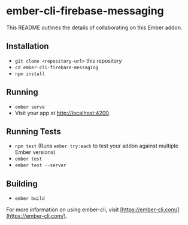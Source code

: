 # ember-cli-firebase-messaging

This README outlines the details of collaborating on this Ember addon.

## Installation

* `git clone <repository-url>` this repository
* `cd ember-cli-firebase-messaging`
* `npm install`

## Running

* `ember serve`
* Visit your app at [http://localhost:4200](http://localhost:4200).

## Running Tests

* `npm test` (Runs `ember try:each` to test your addon against multiple Ember versions)
* `ember test`
* `ember test --server`

## Building

* `ember build`

For more information on using ember-cli, visit [https://ember-cli.com/](https://ember-cli.com/).
